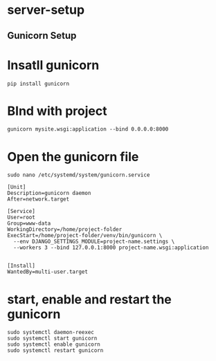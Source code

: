 # server-setup


## Gunicorn Setup

# Insatll gunicorn
```
pip install gunicorn
```

# BInd with project
```
gunicorn mysite.wsgi:application --bind 0.0.0.0:8000
```

# Open the gunicorn file

```
sudo nano /etc/systemd/system/gunicorn.service
```

```
[Unit]
Description=gunicorn daemon
After=network.target

[Service]
User=root
Group=www-data
WorkingDirectory=/home/project-folder
ExecStart=/home/project-folder/venv/bin/gunicorn \
  --env DJANGO_SETTINGS_MODULE=project-name.settings \
  --workers 3 --bind 127.0.0.1:8000 project-name.wsgi:application


[Install]
WantedBy=multi-user.target
```


# start, enable and restart the gunicorn
```
sudo systemctl daemon-reexec
sudo systemctl start gunicorn
sudo systemctl enable gunicorn
sudo systemctl restart gunicorn
```
